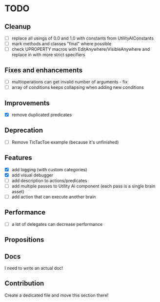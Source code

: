 # TODO

## Cleanup

- [ ] replace all usings of 0.0 and 1.0 with constants from UtilityAIConstants
- [ ] mark methods and classes "final" where possible
- [ ] check UPROPERTY macros with EditAnywhere/VisibleAnywhere and replace in with more strict specifiers

## Fixes and enhancements

- [ ] multioperations can get invalid number of arguments - fix
- [ ] array of conditions keeps collapsing when adding new conditions

## Improvements

- [x] remove duplicated predicates

## Deprecation

- [ ] Remove TicTacToe example (because it's unfinished)

## Features

- [x] add logging (with custom categories)
- [x] add visual debugger
- [ ] add description to actions/predicates
- [ ] add multiple passes to Utility Ai component (each pass is a single brain asset)
- [ ] add action that can execute another brain

## Performance

- [ ] a lot of delegates can decrease performance

## Propositions

## Docs

I need to write an actual doc!

## Contribution

Create a dedicated file and move this section there!
